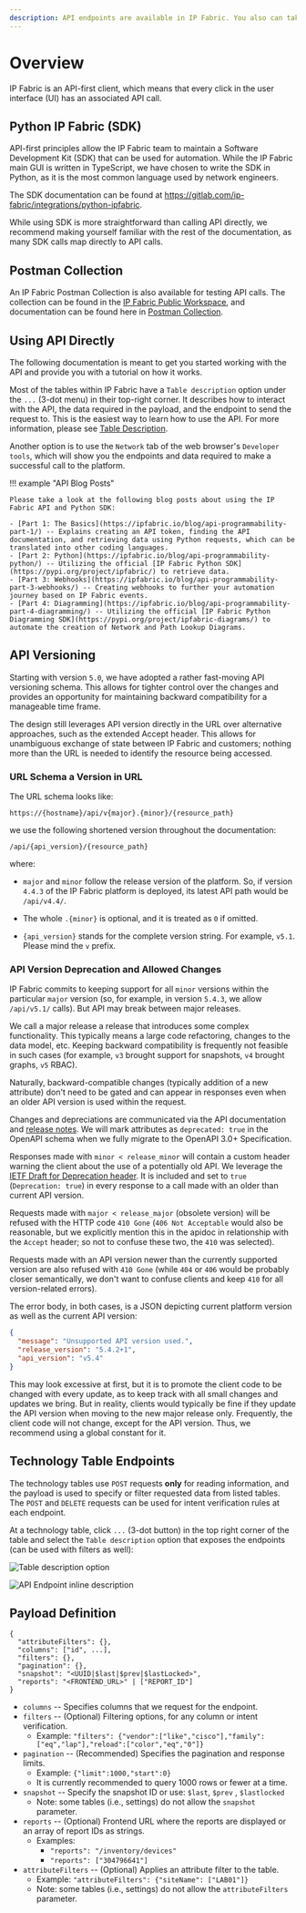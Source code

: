 ```yaml
---
description: API endpoints are available in IP Fabric. You also can take a look at the IP Fabric API documentation.
---
```


# Overview

IP Fabric is an API-first client, which means that every click in the user
interface (UI) has an associated API call.

## Python IP Fabric (SDK)

API-first principles allow the IP Fabric team to maintain a Software Development
Kit (SDK) that can be used for automation. While the IP Fabric main GUI is written
in TypeScript, we have chosen to write the SDK in Python, as it is the most
common language used by network engineers.

The SDK documentation can be found
at <https://gitlab.com/ip-fabric/integrations/python-ipfabric>.

While using SDK is more straightforward than calling API directly, we recommend
making yourself familiar with the rest of the documentation, as many SDK calls
map directly to API calls.

## Postman Collection

An IP Fabric Postman Collection is also available for testing API calls.
The collection can be found in the [IP Fabric Public Workspace](https://www.postman.com/ipfabric/workspace/ip-fabric-public-workspace/overview), and documentation can be found
here in [Postman Collection](../integrations/postman/index.md).

## Using API Directly

The following documentation is meant to get you started working with the API and
provide you with a tutorial on how it works.

Most of the tables within IP Fabric have a `Table description` option under the
`...` (3-dot menu) in their top-right corner. It describes how to interact with
the API, the data required in the payload, and the endpoint to send the request
to. This is the easiest way to learn how to use the API. For more information,
please see
[Table Description](../IP_Fabric_GUI/tips/navigate_in_tables.md#table-description).

Another option is to use the `Network` tab of the web
browser's `Developer tools`, which will show you the endpoints and data required
to make a successful call to the platform.

!!! example "API Blog Posts"

    Please take a look at the following blog posts about using the IP Fabric API and Python SDK:

    - [Part 1: The Basics](https://ipfabric.io/blog/api-programmability-part-1/) -- Explains creating an API token, finding the API documentation, and retrieving data using Python requests, which can be translated into other coding languages.
    - [Part 2: Python](https://ipfabric.io/blog/api-programmability-python/) -- Utilizing the official [IP Fabric Python SDK](https://pypi.org/project/ipfabric/) to retrieve data.
    - [Part 3: Webhooks](https://ipfabric.io/blog/api-programmability-part-3-webhooks/) -- Creating webhooks to further your automation journey based on IP Fabric events.
    - [Part 4: Diagramming](https://ipfabric.io/blog/api-programmability-part-4-diagramming/) -- Utilizing the official [IP Fabric Python Diagramming SDK](https://pypi.org/project/ipfabric-diagrams/) to automate the creation of Network and Path Lookup Diagrams.

## API Versioning

Starting with version `5.0`, we have adopted a rather fast-moving API versioning
schema. This allows for tighter control over the changes and provides an
opportunity for maintaining backward compatibility for a manageable time frame.

The design still leverages API version directly in the URL over alternative approaches,
such as the extended Accept header. This allows for unambiguous exchange of state
between IP Fabric and customers; nothing more than the URL is needed to identify the
resource being accessed.

### URL Schema a Version in URL

The URL schema looks like:

```shell
https://{hostname}/api/v{major}.{minor}/{resource_path}
```

we use the following shortened version throughout the documentation:

```shell
/api/{api_version}/{resource_path}
```

where:

- `major` and `minor` follow the release version of the platform. So, if
  version `4.4.3` of the IP Fabric platform is deployed, its latest API path
  would be `/api/v4.4/`.

- The whole `.{minor}` is optional, and it is treated as `0` if omitted.

- `{api_version}` stands for the complete version string. For example, `v5.1`.
  Please mind the `v` prefix.

### API Version Deprecation and Allowed Changes

IP Fabric commits to keeping support for all `minor` versions within the particular
`major` version (so, for example, in version `5.4.3`, we allow `/api/v5.1/`
calls). But API may break between major releases.

We call a major release a release that introduces some complex functionality.
This typically means a large code refactoring, changes to the data model, etc.
Keeping backward compatibility is frequently not feasible in such
cases (for example, `v3` brought support for snapshots, `v4` brought graphs, `v5` RBAC).

Naturally, backward-compatible changes (typically addition of a new attribute)
don't need to be gated and can appear in responses even when an older API version
is used within the request.

Changes and depreciations are communicated via the API documentation
and [release notes](../releases/index.md). We will mark attributes
as `deprecated: true` in the OpenAPI schema when we fully migrate to the OpenAPI
3.0+ Specification.

Responses made with `minor < release_minor` will contain a custom header warning
the client about the use of a potentially old API. We leverage
the [IETF Draft for Deprecation header](https://datatracker.ietf.org/doc/html/draft-ietf-httpapi-deprecation-header). It is included and set to `true` (`Deprecation: true`) in every response to
a call made with an older than current API version.

Requests made with `major < release_major` (obsolete version) will be refused
with the HTTP code `410 Gone` (`406 Not Acceptable` would also be reasonable, but we
explicitly mention this in the apidoc in relationship with the `Accept` header; so
not to confuse these two, the `410` was selected).

Requests made with an API version newer than the currently supported version are
also refused with `410 Gone` (while `404` or `406` would be probably closer
semantically, we don't want to confuse clients and keep `410` for all
version-related errors).

The error body, in both cases, is a JSON depicting current platform version as well
as the current API version:

```json
{
  "message": "Unsupported API version used.",
  "release_version": "5.4.2+1",
  "api_version": "v5.4"
}
```

This may look excessive at first, but it is to promote the client code to be
changed with every update, as to keep track with all small changes and updates
we bring. But in reality, clients would typically be fine if they update the API
version when moving to the new major release only. Frequently, the client code
will not change, except for the API version. Thus, we recommend using a global
constant for it.

## Technology Table Endpoints

The technology tables use `POST` requests **only** for reading information, and
the payload is used to specify or filter requested data from listed tables. The
`POST` and `DELETE` requests can be used for intent verification rules at each
endpoint.

At a technology table, click `...` (3-dot button) in the top right corner of the
table and select the `Table description` option that exposes the endpoints (can
be used with filters as well):

![Table description option](table_description_option.png)

![API Endpoint inline description](endpoint_inline_description.png)

## Payload Definition

```jscript
{
  "attributeFilters": {},
  "columns": ["id", ...],
  "filters": {},
  "pagination": {},
  "snapshot": "<UUID|$last|$prev|$lastLocked>",
  "reports": "<FRONTEND_URL>" | ["REPORT_ID"]
}
```

- `columns` -- Specifies columns that we request for the endpoint.
- `filters` -- (Optional) Filtering options, for any column or intent
  verification.
  - Example: `"filters": {"vendor":["like","cisco"],"family":["eq","lap"],"reload":["color","eq","0"]}`
- `pagination` -- (Recommended) Specifies the pagination and response limits.
  - Example: `{"limit":1000,"start":0}`
  - It is currently recommended to query 1000 rows or fewer at a time.
- `snapshot` -- Specify the snapshot ID or use: `$last`, `$prev`
  , `$lastlocked`
  - Note: some tables (i.e., settings) do not allow the `snapshot` parameter.
- `reports` -- (Optional) Frontend URL where the reports are displayed or an
  array of report IDs as strings.
  - Examples:
    - `"reports": "/inventory/devices"`
    - `"reports": ["304796641"]`
- `attributeFilters` -- (Optional) Applies an attribute filter to the table.
  - Example: `"attributeFilters": {"siteName": ["LAB01"]}`
  - Note: some tables (i.e., settings) do not allow the `attributeFilters`
    parameter.
